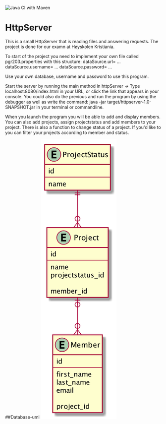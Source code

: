 ![Java CI with Maven](https://github.com/olavhl/HttpServer/workflows/Java%20CI%20with%20Maven/badge.svg)

# HttpServer

This is a small HttpServer that is reading files and answering requests.
The project is done for our examn at Høyskolen Kristiania.

To start of the project you need to implement your own file called pgr203.properties with this structure:
dataSource.url= ...
dataSource.username= ...
dataSource.password= ...

Use your own database, username and password to use this program.

Start the server by running the main method in httpServer ->
Type localhost:8080/index.html in your URL, or click the link that appears in your console. You could also do the previous and run the program by using the debugger as well as write the command: java -jar target/httpserver-1.0-SNAPSHOT.jar in your terminal or commandline.

When you launch the program you will be able to add and display members. You can also add projects, assign projectstatus and add members to your project.
There is also a function to change status of a project. If you'd like to you can filter your projects according to member and status.






##Database-uml
![Database UML](docs/database_structure.png)